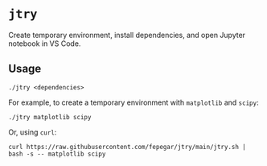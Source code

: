 # `jtry`

Create temporary environment, install dependencies, and open Jupyter notebook in VS Code.

## Usage

```shell
./jtry <dependencies>
```

For example, to create a temporary environment with `matplotlib` and `scipy`:

```shell
./jtry matplotlib scipy
```

Or, using `curl`:

```shell
curl https://raw.githubusercontent.com/fepegar/jtry/main/jtry.sh | bash -s -- matplotlib scipy
```

